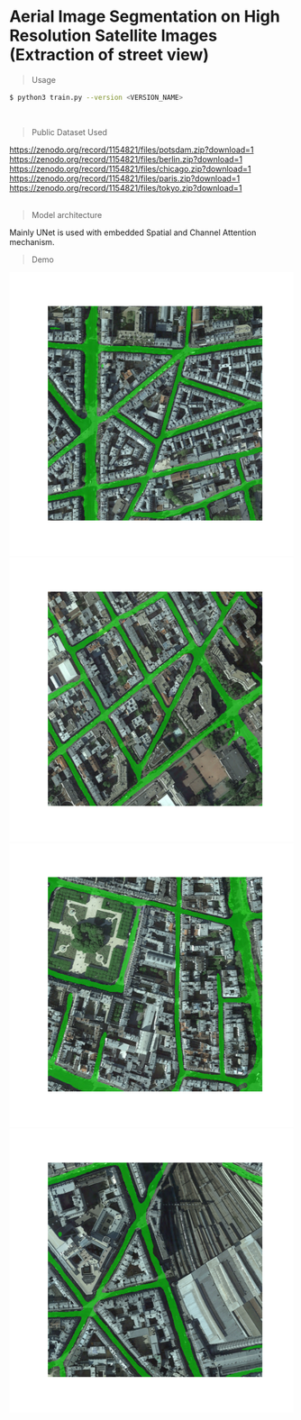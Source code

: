 # Aerial Image Segmentation on High Resolution Satellite Images (Extraction of street view)

> Usage

```sh
$ python3 train.py --version <VERSION_NAME>
```
<br/>

> Public Dataset Used

https://zenodo.org/record/1154821/files/potsdam.zip?download=1 <br/>
https://zenodo.org/record/1154821/files/berlin.zip?download=1 <br/>
https://zenodo.org/record/1154821/files/chicago.zip?download=1 <br/>
https://zenodo.org/record/1154821/files/paris.zip?download=1 <br/>
https://zenodo.org/record/1154821/files/tokyo.zip?download=1 <br/>
<br/>

> Model architecture

Mainly UNet is used with embedded Spatial and Channel Attention mechanism.
<br/>


> Demo

![alt text](https://github.com/amritsaha607/Aerial-Image-Segmentation/blob/master/Demo/2.png?raw=true)
![alt text](https://github.com/amritsaha607/Aerial-Image-Segmentation/blob/master/Demo/5.png?raw=true)
![alt text](https://github.com/amritsaha607/Aerial-Image-Segmentation/blob/master/Demo/8.png?raw=true)
![alt text](https://github.com/amritsaha607/Aerial-Image-Segmentation/blob/master/Demo/12.png?raw=true)


